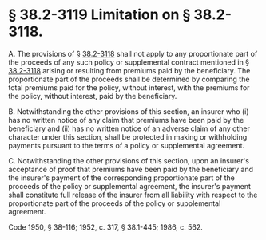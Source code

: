 # § 38.2-3119 Limitation on § 38.2-3118.

<p>A. The provisions of § <a href='http://law.lis.virginia.gov/vacode/38.2-3118/'>38.2-3118</a> shall not apply to any proportionate part of the proceeds of any such policy or supplemental contract mentioned in § <a href='http://law.lis.virginia.gov/vacode/38.2-3118/'>38.2-3118</a> arising or resulting from premiums paid by the beneficiary. The proportionate part of the proceeds shall be determined by comparing the total premiums paid for the policy, without interest, with the premiums for the policy, without interest, paid by the beneficiary.</p><p>B. Notwithstanding the other provisions of this section, an insurer who (i) has no written notice of any claim that premiums have been paid by the beneficiary and (ii) has no written notice of an adverse claim of any other character under this section, shall be protected in making or withholding payments pursuant to the terms of a policy or supplemental agreement.</p><p>C. Notwithstanding the other provisions of this section, upon an insurer's acceptance of proof that premiums have been paid by the beneficiary and the insurer's payment of the corresponding proportionate part of the proceeds of the policy or supplemental agreement, the insurer's payment shall constitute full release of the insurer from all liability with respect to the proportionate part of the proceeds of the policy or supplemental agreement.</p><p>Code 1950, § 38-116; 1952, c. 317, § 38.1-445; 1986, c. 562.</p>